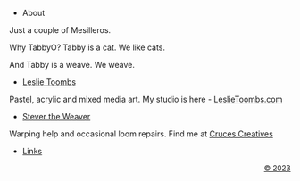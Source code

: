 <head>
    <meta charset="UTF-8">
  <meta name="description" content="Tabbyo art and looms">
  <meta name="keywords" content="HTML, CSS, JavaScript">
  <meta name="author" content="Stever the Weaver">
<meta name="viewport" content="width=device-width, initial-scale=1.0">
</head>

<p><ul><li>About</li></ul></p>

<p>Just a couple of Mesilleros.</p>
<p>Why TabbyO? Tabby is a cat. We like cats.</p>
<p>And Tabby is a weave. We weave. </p>

<p><ul><li> <a href="https://LeslieToombs.com">Leslie Toombs</a></li></ul></p>

<p>Pastel, acrylic and mixed media art. My studio is here - <a href="[https://agaveartists.com](https://LeslieToombs.com)">LeslieToombs.com</a>
  
</p>

<p><ul><li><a href="https://StevertheWeaver.com">Stever the Weaver</a></li></ul></p>


<p>Warping help and occasional loom repairs. Find me at <a href="https://CrucesCreatives.org">Cruces Creatives</a>
</p>

<p><ul><li><a href="https://tabbyo.com/links.html">Links</a></li></ul>
</p>
<p align="right"><font size="2"><a href="mailto:mail@tabbyo.com?subject=copyright">&copy; 2023</a></font>
</p>
 
